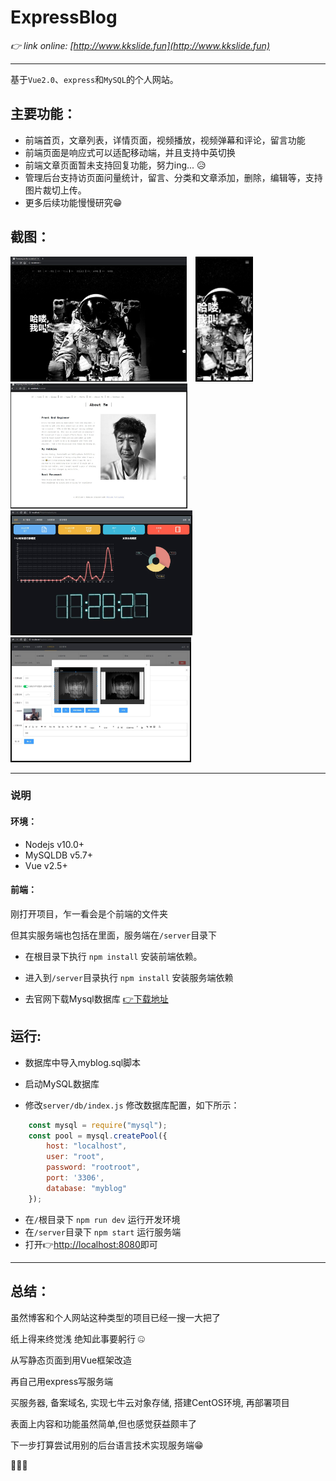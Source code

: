 # ExpressBlog

*👉 link online: [http://www.kkslide.fun](http://www.kkslide.fun)*

***

基于`Vue2.0`、`express`和`MySQL`的个人网站。   

## 主要功能：
- 前端首页，文章列表，详情页面，视频播放，视频弹幕和评论，留言功能
- 前端页面是响应式可以适配移动端，并且支持中英切换
- 前端文章页面暂未支持回复功能，努力ing... 😥
- 管理后台支持访页面问量统计，留言、分类和文章添加，删除，编辑等，支持图片裁切上传。
- 更多后续功能慢慢研究😁

## 截图：
<div>    
<img src="./screenshot/snipaste_20200501_172623.jpg" height="200" style='margin-right:10px'/>
<img src="./screenshot/snipaste_20200501_172650.jpg" height="200"/>
</div> 

<div>    
<img src="./screenshot/snipaste_20200501_172731.jpg" height="200"/>
</div>  
<div>
<img src="./screenshot/snipaste_20200501_172836.jpg" height="200"/>
</div>
<div>
<img src="./screenshot/snipaste_20200501_173753.jpg" height="200"/>
</div>

***

### 说明
#### 环境：
- Nodejs v10.0+
- MySQLDB v5.7+
- Vue v2.5+

#### 前端：
刚打开项目，乍一看会是个前端的文件夹

但其实服务端也包括在里面，服务端在`/server`目录下

- 在根目录下执行 `npm install` 安装前端依赖。
- 进入到`/server`目录执行 `npm install` 安装服务端依赖


- 去官网下载Mysql数据库 [👉下载地址](https://dev.mysql.com/downloads/mysql/)


## 运行: 
- 数据库中导入myblog.sql脚本

- 启动MySQL数据库
<!-- <div>
<img src="./screenshot/snipaste_20200501_181017.jpg" width="600">
</div> -->

- 修改`server/db/index.js` 修改数据库配置，如下所示：
```javascript
    const mysql = require("mysql");
    const pool = mysql.createPool({
        host: "localhost",
        user: "root",
        password: "rootroot",
        port: '3306',
        database: "myblog"
    });
```

- 在`/`根目录下 `npm run dev` 运行开发环境
- 在`/server`目录下 `npm start` 运行服务端
- 打开👉[http://localhost:8080](http://localhost:8080)即可

***
## 总结：
虽然博客和个人网站这种类型的项目已经一搜一大把了

纸上得来终觉浅 绝知此事要躬行 🤐

从写静态页面到用Vue框架改造

再自己用express写服务端

买服务器, 备案域名, 实现七牛云对象存储, 搭建CentOS环境, 再部署项目

表面上内容和功能虽然简单,但也感觉获益颇丰了

下一步打算尝试用别的后台语言技术实现服务端😁

🙏🙏🙏
